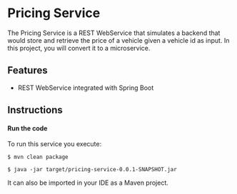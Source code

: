 # Pricing Service

The Pricing Service is a REST WebService that simulates a backend that
would store and retrieve the price of a vehicle given a vehicle id as
input. In this project, you will convert it to a microservice.


## Features

- REST WebService integrated with Spring Boot

## Instructions

#### Run the code

To run this service you execute:

```
$ mvn clean package
```

```
$ java -jar target/pricing-service-0.0.1-SNAPSHOT.jar
```

It can also be imported in your IDE as a Maven project.
